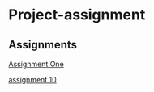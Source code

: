 # Project-assignment


## Assignments

[Assignment One](https://github.com/Amos36/Project-assignments/blob/gh-pages/f17magd150lab01_Bogacki.pde)

[assignment 10](https://github.com/Amos36/Project-assignments/blob/gh-pages/f17magd150lab10_Bogacki/f17magd150lab10_Bogacki.pde)
